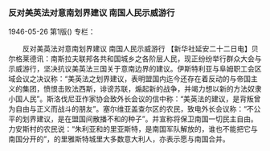### 反对美英法对意南划界建议  南国人民示威游行

1946-05-26
第1版()
专栏：

　　反对美英法对意南划界建议
    南国人民示威游行
    【新华社延安二十二日电】贝尔格莱德讯：南斯拉夫联邦各共和国城乡之各阶层人民，现正纷纷举行群众大会与示威游行，坚决抗议美英法三国关于意南边界的建议。伊斯特利亚与阜姆职工会区域会议之决议称：“美英法之划界建议，表明盟国内迄今还存在着反动的与帝国主义的集团，愤恨击败法西斯，诽谤苏联，煽起新的战争，并竭力想以新的方法奴隶小国人民”。斯洛伐尼亚作家协会致外长会议的信中称：“美英法的建议，是背叛曾为自由与正义而战斗的朋友”。塞尔维亚盖查尔区的农民，致电外长会议称：“不公平的划界建议，是在盟国间散播不和的种子”。并宣称将保卫南国一切民主自由。力安斯村的农民说：“朱利亚和的里亚斯特，是南国军队解放的，谁也不能把它与南国分开的”，的里雅斯特城里大多数意大利人，亦表示愿与南国合并。
